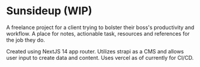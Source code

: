 # Sunsideup (WIP)
A freelance project for a client trying to bolster their boss's productivity and workflow. A place for notes, actionable task, resources and references for the job they do. 

Created using NextJS 14 app router.
Utilizes strapi as a CMS and allows user input to create data and content.
Uses vercel as of currently for CI/CD.
